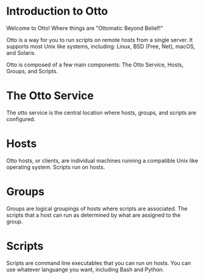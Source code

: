 # Introduction to Otto

Welcome to Otto! Where things are "Ottomatic Beyond Belief!"

Otto is a way for you to run scripts on remote hosts from a single server. It supports most Unix like systems, including: Linux, BSD (Free, Net), macOS, and Solaris.

Otto is composed of a few main components: The Otto Service, Hosts, Groups, and Scripts.

# The Otto Service

The otto service is the central location where hosts, groups, and scripts are configured.

# Hosts

Otto hosts, or clients, are individual machines running a compatible Unix like operating system. Scripts run on hosts.

# Groups

Groups are logical groupings of hosts where scripts are associated. The scripts that a host can run as determined by
what are assigned to the group.

# Scripts

Scripts are command line executables that you can run on hosts. You can use whatever languange you want, including Bash and Python.
